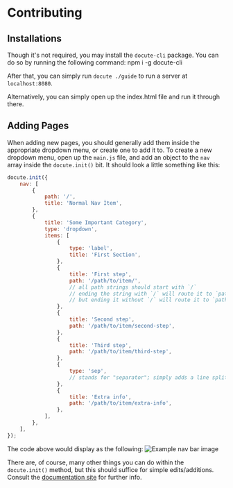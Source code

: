 # Contributing

## Installations

Though it's not required, you may install the `docute-cli` package. You can do so by running the following command:
    npm i -g docute-cli

After that, you can simply run `docute ./guide` to run a server at `localhost:8080`.

Alternatively, you can simply open up the index.html file and run it through there.

## Adding Pages

When adding new pages, you should generally add them inside the appropriate dropdown menu, or create one to add it to. To create a new dropdown menu, open up the `main.js` file, and add an object to the `nav` array inside the `docute.init()` bit. It should look a little something like this:
```js
docute.init({
	nav: [
		{
			path: '/',
			title: 'Normal Nav Item',
		},
		{
			title: 'Some Important Category',
			type: 'dropdown',
			items: [
				{
					type: 'label',
					title: 'First Section',
				},
				{
					title: 'First step',
					path: '/path/to/item/',
					// all path strings should start with `/`
					// ending the string with `/` will route it to `path/to/file/README.md
					// but ending it without `/` will route it to `path/to/file.md
				},
				{
					title: 'Second step',
					path: '/path/to/item/second-step',
				},
				{
					title: 'Third step',
					path: '/path/to/item/third-step',
				},
				{
					type: 'sep',
					// stands for "separator"; simply adds a line split between items
				},
				{
					title: 'Extra info',
					path: '/path/to/item/extra-info',
				},
			],
		},
	],
});
```

The code above would display as the following:
![Example nav bar image](http://i.imgur.com/E6wYHKF.png)

There are, of course, many other things you can do within the `docute.init()` method, but this should suffice for simple edits/additions. Consult the [documentation site](https://docute.js.org/#/home) for further info.
